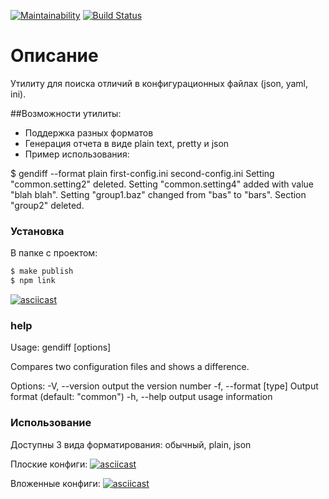 [![Maintainability](https://api.codeclimate.com/v1/badges/724899651b534d275ddb/maintainability)](https://codeclimate.com/github/BiscuitDream/project-lvl2-s487/maintainability)
[![Build Status](https://travis-ci.org/BiscuitDream/project-lvl2-s487.svg?branch=master)](https://travis-ci.org/BiscuitDream/project-lvl2-s487)


# Описание
Утилиту для поиска отличий в конфигурационных файлах (json, yaml, ini).

##Возможности утилиты:

- Поддержка разных форматов
- Генерация отчета в виде plain text, pretty и json
- Пример использования:

$ gendiff --format plain first-config.ini second-config.ini
Setting "common.setting2" deleted.
Setting "common.setting4" added with value "blah blah".
Setting "group1.baz" changed from "bas" to "bars".
Section "group2" deleted.

### Установка
В папке с проектом:
```sh
$ make publish
$ npm link
```
[![asciicast](https://asciinema.org/a/kW3dXLkvhnBMwK8I97i8fRc6y.svg)](https://asciinema.org/a/kW3dXLkvhnBMwK8I97i8fRc6y)

### help
Usage: gendiff [options] <firstConfig> <secondConfig>

Compares two configuration files and shows a difference.

Options:
  -V, --version        output the version number
  -f, --format [type]  Output format (default: "common")
  -h, --help           output usage information

### Использование
Доступны 3 вида форматирования: обычный, plain, json

Плоские конфиги:
[![asciicast](https://asciinema.org/a/Gm6WdtT8W8mUv3rjjFstlz6em.svg)](https://asciinema.org/a/Gm6WdtT8W8mUv3rjjFstlz6em)


Вложенные конфиги:
[![asciicast](https://asciinema.org/a/r6XSHpj3Eno1EDtkxaSpyM9zo.svg)](https://asciinema.org/a/r6XSHpj3Eno1EDtkxaSpyM9zo)

